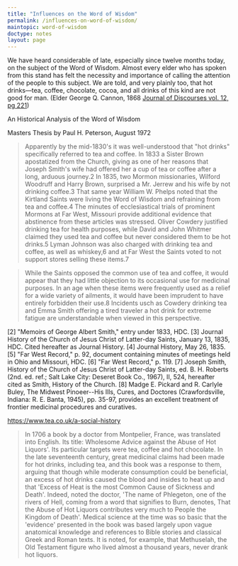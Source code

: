 ```yaml
---
title: "Influences on the Word of Wisdom"
permalink: /influences-on-word-of-wisdom/
maintopic: word-of-wisdom
doctype: notes
layout: page
---
```


We have heard considerable of late, especially since twelve months today, on the subject of the Word of Wisdom. Almost every elder who has spoken from this stand has felt the necessity and importance of calling the attention of the people to this subject. We are told, and very plainly too, that hot drinks—tea, coffee, chocolate, cocoa, and all drinks of this kind are not good for man. (Elder George Q. Cannon, 1868 [Journal of Discourses vol. 12, pg 221](http://jod.mrm.org/12/221))

An Historical Analysis of the Word of Wisdom

Masters Thesis by Paul H. Peterson, August 1972

> Apparently by the mid-1830's it was well-understood that "hot drinks" specifically referred to tea and coffee.  In 1833 a Sister Brown apostatized from the Church, giving as one of her reasons that Joseph Smith's wife had offered her a cup of tea or coffee after a long, arduous journey.2  In 1835, two Mormon missionaries, Wilford Woodruff and Harry Brown, surprised a Mr.  Jerrew and his wife by not drinking coffee.3  That same year William W. Phelps noted that the Kirtland Saints were living the Word of Wisdom and refraining from tea and coffee.4  The minutes of ecclesiastical trials of prominent Mormons at Far West, Missouri provide additional evidence that abstinence from these articles was stressed.  Oliver Cowdery justified drinking tea for health purposes, while David and John Whitmer claimed they used tea and coffee but never considered them to be hot drinks.5  Lyman Johnson was also charged with drinking tea and coffee, as well as whiskey,6 and at Far West the Saints voted to not support stores selling these items.7

> While the Saints opposed the common use of tea and coffee, it would appear that they had little objection to its occasional use for medicinal purposes.  In an age when these items were frequently used as a relief for a wide variety of ailments, it would have been imprudent to have entirely forbidden their use.8  Incidents usch as Cowdery drinking tea and Emma Smith offering a tired traveler a hot drink for extreme fatigue are understandable when viewed in this perspective.

[2] "Memoirs of George Albert Smith," entry under 1833, HDC.
[3] Journal History of the Church of Jesus Christ of Latter-day Saints, January 13, 1835, HDC.  Cited hereafter as Journal History.
[4] Journal History, May 26, 1835.
[5] "Far West Record," p. 92, document containing minutes of meetings held in
Ohio and Missouri, HDC.
[6] "Far West Record," p. 119.
[7] Joseph Smith, History of the Church of Jesus Christ of Latter-day Saints, ed. B. H. Roberts (2nd. ed. ref.; Salt Lake City: Deseret Book Co., 1967), II, 524, hereafter cited as Smith, History of the Church.
[8] Madge E. Pickard and R. Carlyle Buley, The Midwest Pinoeer--His Ills, Cures, and Doctores (Crawfordsville, Indiana: R. E. Banta, 1945), pp. 35-97, provides an excellent treatment of frontier medicinal procedures and curatives.

https://www.tea.co.uk/a-social-history

> In 1706 a book by a doctor from Montpelier, France, was translated into English. Its title: Wholesome Advice against the Abuse of Hot Liquors'. Its particular targets were tea, coffee and hot chocolate. In the late seventeenth century, great medicinal claims had been made for hot drinks, including tea, and this book was a response to them, arguing that though while moderate consumption could be beneficial, an excess of hot drinks caused the blood and insides to heat up and that 'Excess of Heat is the most Common Cause of Sickness and Death'. Indeed, noted the doctor, 'The name of Phlegeton, one of the rivers of Hell, coming from a word that signifies to Burn, denotes, That the Abuse of Hot Liquors contributes very much to People the Kingdom of Death'. Medical science at the time was so basic that the 'evidence' presented in the book was based largely upon vague anatomical knowledge and references to Bible stories and classical Greek and Roman texts. It is noted, for example, that Methuselah, the Old Testament figure who lived almost a thousand years, never drank hot liquors.
